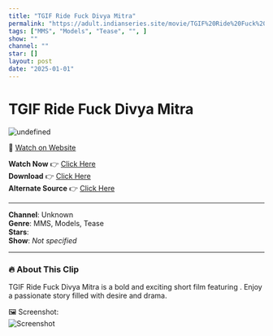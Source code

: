 ```yaml
---
title: "TGIF Ride Fuck Divya Mitra"
permalink: "https://adult.indianseries.site/movie/TGIF%20Ride%20Fuck%20Divya%20Mitra"
tags: ["MMS", "Models", "Tease", "", ]
show: ""
channel: ""
star: []
layout: post
date: "2025-01-01"
---
```


# TGIF Ride Fuck Divya Mitra

![undefined](https://desisins.com/wp-content/uploads/2024/08/Divya-Mkitra-Ride-DesiSins.com_.jpg)

🔗 [Watch on Website](https://adult.indianseries.site/movie/TGIF%20Ride%20Fuck%20Divya%20Mitra)

**Watch Now** 👉 [Click Here](https://adult.indianseries.site/movie/TGIF%20Ride%20Fuck%20Divya%20Mitra)  
**Download** 👉 [Click Here](https://adult.indianseries.site/movie/TGIF%20Ride%20Fuck%20Divya%20Mitra)  
**Alternate Source** 👉 [Click Here](https://adult.indianseries.site/movie/TGIF%20Ride%20Fuck%20Divya%20Mitra)

---

**Channel**: Unknown  
**Genre**: MMS, Models, Tease  
**Stars**:   
**Show**: *Not specified*

---

### 🔥 About This Clip

TGIF Ride Fuck Divya Mitra is a bold and exciting short film featuring . Enjoy a passionate story filled with desire and drama.
 
🖼️ Screenshot:  
![Screenshot](https://desisins.com/wp-content/uploads/2024/08/Divya-Mkitra-Ride-DesiSins.com_.jpg)
